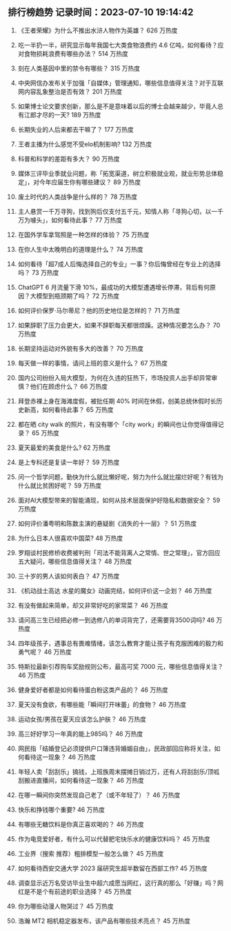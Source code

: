
## 排行榜趋势 记录时间：2023-07-10 19:14:42
  
  1. 《王者荣耀》为什么不推出水浒人物作为英雄？ 626 万热度
    
  2. 吃一半扔一半，研究显示每年我国七大类食物浪费约 4.6 亿吨，如何看待？应对食物损耗浪费有哪些办法？ 514 万热度
    
  3. 刻在人类基因中里的禁令有哪些？ 315 万热度
    
  4. 中央网信办发布关于加强「自媒体」管理通知，哪些信息值得关注？对于互联网内容乱象整治是否有效？ 201 万热度
    
  5. 如果博士论文要求创新，那么是不是意味着以后的博士会越来越少，毕竟人总有江郎才尽的一天? 189 万热度
    
  6. 长期失业的人后来都去干嘛了？ 177 万热度
    
  7. 王者主播为什么感觉不受elo机制影响? 132 万热度
    
  8. 科普和科学的差距有多大？ 90 万热度
    
  9. 媒体三评毕业季就业问题，称「拓宽渠道，树立积极就业观，就业形势总体稳定」，对今年应届生你有哪些建议？ 89 万热度
    
  10. 废土时代的人类战争是什么样的？ 78 万热度
    
  11. 主人悬赏一千万寻狗，找到狗后仅支付五千元，知情人称「寻狗心切，以一千万为噱头」，如何看待此事？ 77 万热度
    
  12. 在国外学车拿驾照是一种怎样的体验？ 75 万热度
    
  13. 在你人生中太晚明白的道理是什么？ 74 万热度
    
  14. 如何看待「超7成人后悔选择自己的专业」一事？你后悔曾经在专业上的选择吗？ 73 万热度
    
  15. ChatGPT 6 月流量下滑 10%，最成功的大模型遭遇增长停滞，背后有何原因？大模型到瓶颈期了吗？ 72 万热度
    
  16. 如何评价保罗·马尔蒂尼？他的历史地位是怎样的？ 71 万热度
    
  17. 如果辞职了压力会更大，如果不辞职每天都很烦躁。这种情况要怎么办？ 70 万热度
    
  18. 长期坚持运动对外貌有多大的改善？ 70 万热度
    
  19. 每天做一样的事情，请问上班的意义是什么？ 67 万热度
    
  20. 国内公司纷纷入局大模型，为何在久违的狂热下，市场投资人出手却异常审慎？他们在顾虑什么？ 66 万热度
    
  21. 拜登赤裸上身在海滩度假，被批任期 40% 时间在休假，创美总统休假时长历史新高，如何看待此事？ 65 万热度
    
  22. 都在晒 city walk 的照片，有没有哪个「city work」的瞬间也让你觉得值得记录？ 65 万热度
    
  23. 夏天最爱的美食是什么? 62 万热度
    
  24. 是上专科还是复读一年好？ 59 万热度
    
  25. 问一个哲学问题，勤快为什么就比懒好呢，努力为什么就比摆烂好呢？有钱为什么就比贫困好呢？ 59 万热度
    
  26. 面对AI大模型带来的智能涌现，如何从技术层面保护好隐私和数据安全？ 59 万热度
    
  27. 如何评价潘粤明和陈数主演的悬疑剧《消失的十一层》？ 51 万热度
    
  28. 为什么日本人很喜欢中国菜? 48 万热度
    
  29. 罗翔谈村民修桥收费被判刑「司法不能背离人之常情、世之常理」，官方回应五大疑问，哪些信息值得关注？ 48 万热度
    
  30. 三十岁的男人该如何表白？ 47 万热度
    
  31. 《机动战士高达 水星的魔女》动画完结，如何评价这一企划？ 46 万热度
    
  32. 有没有做起来简单，却又非常好吃的家常菜？ 46 万热度
    
  33. 请问高三生已经把必修一到选修八的单词背完了，还需要背3500词吗? 46 万热度
    
  34. 四年级孩子，遇事总有畏难情绪，该怎么教育才能让孩子有克服困难的毅力和勇气呢？ 46 万热度
    
  35. 特斯拉最新引荐购车奖励规则公布，最高可奖 7000 元，哪些信息值得关注？ 46 万热度
    
  36. 健身爱好者都是如何看待蛋白粉这类产品的？ 46 万热度
    
  37. 夏天没有食欲，有哪些能「瞬间打开味蕾」的食物？ 46 万热度
    
  38. 运动女孩/男孩在夏天应该怎么护肤？ 46 万热度
    
  39. 高三好好学习一年真的能上985吗？ 46 万热度
    
  40. 网民指「结婚登记必须提供户口簿违背婚姻自由」，民政部回应称将关注，如何看待这一现象？ 46 万热度
    
  41. 年轻人卖「刮刮乐」搞钱，上班族周末摆摊日销过万，还有人将刮刮乐/顶呱刮搬进直播间，如何看待这一现象？ 46 万热度
    
  42. 在哪一瞬间你突然发现自己老了（或不年轻了）？ 46 万热度
    
  43. 快乐和挣钱哪个重要? 46 万热度
    
  44. 有哪些无糖饮料是你真正喜欢喝的？ 46 万热度
    
  45. 作为电竞爱好者，有什么可以代替肥宅快乐水的健康饮料吗？ 45 万热度
    
  46. 工业界（搜索 推荐）粗排模型一般怎么做？ 45 万热度
    
  47. 如何看待西安交通大学 2023 届研究生超半数留在西部工作? 45 万热度
    
  48. 调查显示近万名受访毕业生中超六成愿当网红，这行真的那么「好赚」吗？网红是不是个有前途的职业选择？ 45 万热度
    
  49. 你为哪些动漫人物哭过？ 45 万热度
    
  50. 浩瀚 MT2 相机稳定器发布，该产品有哪些技术亮点？ 45 万热度
    